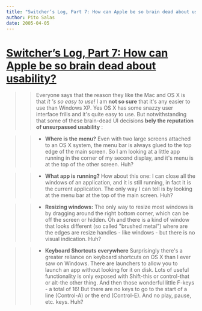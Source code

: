 ```yaml
---
title: "Switcher’s Log, Part 7: How can Apple be so brain dead about usability?"
author: Pito Salas
date: 2005-04-05
---
```

# [Switcher’s Log, Part 7: How can Apple be so brain dead about usability?](None)



>>

>> Everyone says that the reason they like the Mac and OS X is that _it 's so
easy to use!_ I am **not so sure** that it's any easier to use than Windows
XP. Yes OS X has some snazzy user interface frills and it's quite easy to use.
But notwithstanding that some of these brain-dead UI decisions **bely the
reputation of unsurpassed usability** :

>>

>>   * **Where is the menu?** Even with two large screens attached to an OS X
system, the menu bar is always glued to the top edge of the main screen. So I
am looking at a little app running in the corner of my second display, and
it's menu is at the top of the other screen. Huh?

>>

>>   * **What app is running?** How about this one: I can close all the
windows of an application, and it is still running, in fact it is the current
application. The only way I can tell is by looking at the menu bar at the top
of the main screen. Huh?

>>

>>   * **Resizing windows:** The only way to resize most windows is by
dragging around the right bottom corner, which can be off the screen or
hidden. Oh and there is a kind of window that looks different (so called
"brushed metal") where are the edges are resize handles - like windows - but
there is no visual indication. Huh?

>>

>>   * **Keyboard Shortcuts everywhere** Surprisingly there's a greater
reliance on keyboard shortcuts on OS X than I ever saw on Windows. There are
launchers to allow you to launch an app without looking for it on disk. Lots
of useful functionality is only exposed with Shift-this or control-that or
alt-the other thing. And then those wonderful little F-keys - a total of 16!
But there are no keys to go to the start of a line (Control-A) or the end
(Control-E). And no play, pause, etc. keys. Huh?


